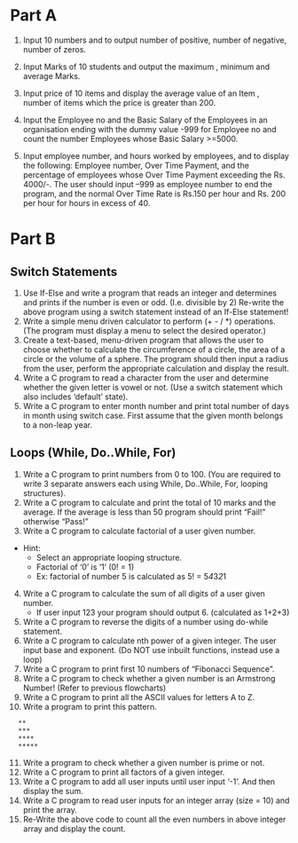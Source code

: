 # Part A

1.	Input 10 numbers and to output number of positive, number of negative, number of zeros.  

2. Input Marks of 10 students and output the maximum , minimum and average Marks.

3. Input price of 10 items and display the average value of an Item , number of items which the price is greater than 200.

4. Input the Employee no  and the Basic Salary of the  Employees in an organisation ending with the  dummy value -999  for  Employee no  and count the number Employees whose Basic Salary  >=5000. 

5. Input employee number, and hours worked by employees, and to display the following:
Employee number, Over Time Payment, and the percentage of employees whose Over Time Payment exceeding the Rs. 4000/-.
The user should input –999 as employee number to end the program, and the normal Over Time      Rate is Rs.150 per hour and Rs. 200 per hour for hours in excess of 40.
 
# Part B

## Switch Statements 
1. Use If-Else and write a program that reads an integer and determines and prints if the number is even or odd. (I.e. divisible by 2) 
Re-write the above program using a switch statement instead of an If-Else statement! 
2. Write a simple menu driven calculator to perform (+ - / *) operations. (The program must display a menu to select the desired operator.) 
3. Create a text-based, menu-driven program that allows the user to choose whether to calculate the circumference of a circle, the area of a circle or the volume of a sphere. The program should then input a radius from the user, perform the appropriate calculation and display the result. 
4. Write a C program to read a character from the user and determine whether the given letter is vowel or not. (Use a switch statement which also includes ‘default’ state). 
6. Write a C program to enter month number and print total number of days in month using switch case. First assume that the given month belongs to a non-leap year.

## Loops (While, Do..While, For) 
1. Write a C program to print numbers from 0 to 100. (You are required to write 3 separate answers each using While, Do..While, For, looping structures). 
2. Write a C program to calculate and print the total of 10 marks and the average. If the average is less than 50 program should print “Fail!” otherwise “Pass!” 
3. Write a C program to calculate factorial of a user given number. 
- Hint: 
  - Select an appropriate looping structure. 
  -  Factorial of ‘0’ is ‘1’ (0! = 1) 
    - Ex: factorial of number 5 is calculated as 5! = 5*4*3*2*1 

4. Write a C program to calculate the sum of all digits of a user given number.
    - If user input 123 your program should output 6. (calculated as 1+2+3)
5. Write a C program to reverse the digits of a number using do-while statement. 
6. Write a C program to calculate nth power of a given integer. The user input base and exponent. (Do NOT use inbuilt functions, instead use a loop) 
7. Write a C program to print first 10 numbers of “Fibonacci Sequence”. 
8. Write a C program to check whether a given number is an Armstrong Number! (Refer to previous flowcharts) 
9. Write a C program to print all the ASCII values for letters A to Z. 
10. Write a program to print this pattern. 
 ```*
   **
   ***
   ****
   *****
```
11. Write a program to check whether a given number is prime or not. 
12. Write a C program to print all factors of a given integer. 
12. Write a C program to add all user inputs until user input ‘-1’. And then display the sum. 
13. Write a C program to read user inputs for an integer array (size = 10) and print the array. 
14. Re-Write the above code to count all the even numbers in above integer array and display the count.

